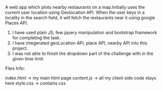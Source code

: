 A web app which plots nearby restaurants on a map.Initially uses the current user location using Geolocation API. When the user keys in a locality in the search field, it will fetch the restaurants near it using google Places API.




1. I have used plain JS, few jquery manipulation and bootstrap framework for completing the task.
2. I have integerated  geoLocation API, place API, nearby API into this project.
3. I was not able to finish the dropdown part of the challenge with in the given time limit.


Files Info:

index.html -> my main html page
content.js -> all my client side code stays here
style.css -> contains css
